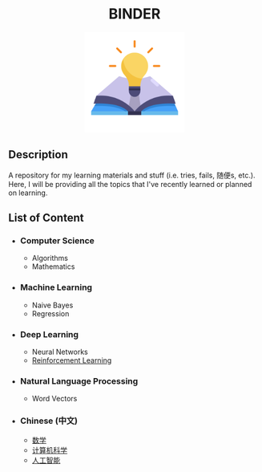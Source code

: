 <h1 align="center">BINDER</h1>
<p align="center"> 
    <img width="200" src="./logo.png" alt="logo">
</p>

## Description

A repository for my learning materials and stuff (i.e. tries, fails, 随便s, etc.). Here, I will be providing all the topics that I've recently learned or planned on learning.

## List of Content

- ### Computer Science
  - Algorithms
  - Mathematics
  
- ### Machine Learning

  - Naive Bayes
  - Regression

- ### Deep Learning

  - Neural Networks
  - [Reinforcement Learning](https://github.com/Sahandfer/BINDER/tree/master/RL/)
  
- ### Natural Language Processing

  - Word Vectors
  
- ### Chinese (中文)

  - [数学](https://github.com/Sahandfer/BINDER/blob/master/Chinese/%E6%95%B0%E5%AD%A6.md)
  - [计算机科学](https://github.com/Sahandfer/BINDER/blob/master/Chinese/%E8%AE%A1%E7%AE%97%E6%9C%BA%E7%A7%91%E5%AD%A6.md)
  - [人工智能](https://github.com/Sahandfer/BINDER/blob/master/Chinese/%E4%BA%BA%E5%B7%A5%E6%99%BA%E8%83%BD.md)

